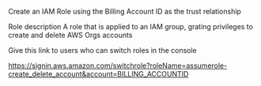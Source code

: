 Create an IAM Role using the Billing Account ID as the trust relationship

Role description
A role that is applied to an IAM group, grating privileges to create and delete AWS Orgs accounts


Give this link to users who can switch roles in the console

https://signin.aws.amazon.com/switchrole?roleName=assumerole-create_delete_account&account=BILLING_ACCOUNTID